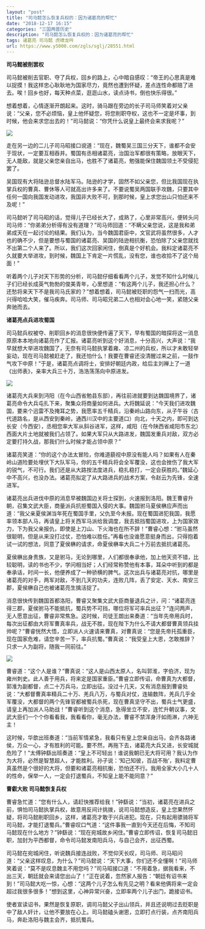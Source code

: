 ```yaml
---
layout: "post"
title: "司马懿怎么恢复兵权的：因为诸葛亮的帮忙"
date: "2018-12-17 16:15"
categories: "三国两晋历史"
description: "司马懿怎么恢复兵权的：因为诸葛亮的帮忙"
tags: 诸葛亮 司马懿 虎啸龙吟
url: https://www.y5000.com/zgls/sglj/28551.html
---
```






**司马懿被削罢权**

司马懿被削去官职、夺了兵权，回乡的路上，心中暗自感叹：“帝王的心思真是难以捉摸！我这样忠心耿耿地为国家尽力，竟然也遭到怀疑，差点连性命都赔了进去。唉！回乡也好，每天种点菜，逛逛山水，读点诗书，倒也快乐得很。”

想着想着，心情逐渐开朗起来。这时，骑马跟在旁边的长子司马师笑着对父亲说：“父亲，您不必烦恼，皇上他怀疑您，将您削职夺权，这也不一定是坏事，到时候，他会来求您出去的！”司马懿说：“你凭什么说皇上最终会来求我呢？”

![](https://img.y5000.com/uploads/allimg/180208/8-1P20Q54452M2.jpg)

走在另一边的二儿子司马昭接口谠道：“现在，魏蜀吴三国三分天下，谁都不会安于现状，一定要互相吞并。蜀国有丞相诸葛亮，治国治军都很有策略，放眼天下，无人能敌，就是父亲您亲自出马，也胜不了诸葛亮，勉强能保住魏国领土不受侵犯罢了。

吴国现有大将陆逊总督水陆军马。陆逊的才学，固然不如父亲您，但比我国现在执掌兵权的曹真、曹休等人可就高出许多来了。不要说蜀吴两国联手攻魏，只要其中任何一国向我国发动进攻，我国非大败不可，到那时候，皇上求您出山只怕还来不及呢！”

司马懿听了司马昭的话，觉得儿子已经长大了，成熟了，心里非常高兴，便转头问司马师：“你弟弟分析得有没有道理？”司马师回道：“不瞒父亲您说，这是我和弟弟成天在一起讨论的结果。我们认为，当今魏国君臣中，文官武将虽然很多，人才也的确不少，但是要想与蜀国的诸葛亮、吴国的陆逊相抗衡，恐怕除了父亲您就找不出第二个人来了。所以，我们这次回家闲住，倒真是个好机会。我料定诸葛亮不久就要大举进攻，到时候，魏国上下肯定一片慌乱，没有您，谁也收拾不了这个局面！”

听着两个儿子对天下形势的分析，司马懿仔细看看两个儿子，发觉不知什么时候儿子们已经长成英气勃勃的俊美青年，心里想道：“有这两个儿子，我还担心什么？还愁将来天下不是我司马氏家的？”想着想着，司马懿被贬职的怨气一扫而光，高兴得哈哈大笑，催马疾奔。司马师、司马昭兄弟二人也相对会心地一笑，紧随父亲奔驰而去。

**诸葛亮点兵进攻蜀国**

司马懿兵权被夺、削职回乡的消息很快便传遍了天下，早有蜀国的暗探将这一消息原原本本地向诸葛亮作了汇报。诸葛亮听到这个好消息，十分高兴，大声说：“我早就想大举进攻魏国了，无奈有司马懿执掌着雍、凉二州的兵权，所以才未敢轻举妄动，现在司马懿被赶走了，我还怕什么！我要在曹睿还没清醒过来之前，一鼓作气攻下中原！”于是，诸葛亮点调将士，安排好朝廷内政，给后主刘禅上了一道《出师表》，亲率大兵三十万，浩浩荡荡向中原进发。

![](https://img.y5000.com/uploads/allimg/180208/8-1P20Q5450D16.jpg)

诸葛亮大兵来到沔阳（在今山西省勉县东部），再往前进就要到达魏国境界了，诸葛亮命令大兵屯扎下来，聚集众将商量如何进兵。大将魏延说：“今天我们进攻魏国，要来个迅雷不及掩耳之势，我愿率五千精兵，沿秦岭山路向东，从子午谷（古代道路名，是从西安到秦岭，通西川汉中的主要道口）向北，十天之内，即可到达长安（今西安），丞相您率大军从斜谷进军，这样，咸阳（在今陕西省咸阳市东北）西面大片土地就被我们占领了。如果大军只从大路进发，魏国发重兵对敌，双方必定要打持久战，那我们什么时候才能占领中原？”

诸葛亮笑道：“你的这个办法太冒险，你难道藐视中原没有能人吗？如果有人在秦岭山道险要处埋伏下大队军马，你的五千精兵将会全军覆没，这也会挫伤了我大军的锐气，不可行。我们还是从大路按法度进兵，稳扎稳打，一定会获胜的。”魏延心中不高兴，也没办法。诸葛亮拟定了从大路进兵的战术方案，令赵云为先锋，全速进军。

诸葛亮出兵进伐中原的消息早被魏国边关将士探到，火速报到洛阳。魏王曹睿升朝，召集文武大臣，商量派兵抗拒蜀国入侵的大事。魏国驸马夏侯楙应声而出道：“我父亲夏侯渊当年死在蜀国手里，父仇至今未报。现在蜀国进犯我国，我愿率领本部人马，再请皇上将关西军马派给我调度，我去抵挡蜀国进攻，上为国家效力，下为我父亲报仇，即使是上刀山、下火海也在所不辞！”曹睿心想：“驸马虽然很聪明，但是从来没打过仗，恐怕难以胜任。”再看也没谁愿意挺身而出，只得抱着试一试的想法，同意了夏侯楙的请求，命夏侯楙率大兵二十万前去抵抗诸葛亮。

夏侯楙出身贵族，又是驸马，无论到哪里，人们都很奉承他，加上他天资不错，比较聪明，读的书也不少，学问相当好；人们经常称赞他有本事，耳朵中听到的都是奉承话，时间一长，他便养成了一种骄横的脾气。这次出兵与诸葛亮对抗，哪里是诸葛亮的对手，两军对敌，不到几天的功夫，连败几阵，丢了安定、天水、南安三郡，夏侯楙自己也被诸葛亮生擒活捉了。

消息很快传到魏国首都洛阳，曹睿又聚集文武大臣商量退兵之计，问：“诸葛亮连得三郡，夏侯驸马不能抵抗，蜀兵势不可挡，哪位将军可率兵出征？”连问两声，无人愿意出征，曹睿非常焦急。这时候，司徒王朗出来奏道：“当年先帝用兵时，每次出征都由大将军曹真率兵，战无不胜，现在陛下为什么不请大都督曹真领兵挂帅呢？”曹睿恍然大悟，立即派人火速请来曹真，对曹真说：“您是先帝托孤重臣，现在国家危难，请您辛苦一下，率兵抗蜀。”曹真说：“我受皇上大恩，怎敢推辞？只求一人为副将，随我一同前往。”

![](https://img.y5000.com/uploads/allimg/180208/8-1P20Q54523418.jpg)

曹睿道：“这个人是谁？”曹真说：“这人是山西太原人，名叫郭淮，字伯济，现为雍州刺史。此人善于用兵，将来定是国家重臣。”曹睿立即传诏，命曹真为大都督，郭淮为副都督，点二十万兵马，立即出征。没过十几天，又有消息报到曹睿处说：“大都督曹真率精兵二十万、羌兵八万，与蜀兵对仗，连输数阵，羌兵几乎全军覆没，大都督的两个先锋官都被蜀兵杀死，现在曹真坚守不出，蜀兵士气更盛，请皇上再加派人马助战！”曹睿听到这个消息，急得坐立不安，连忙升朝议事，文武大臣们一个个你看看我，我看看你，毫无办法，曹睿不禁浑身汗如雨淋，六神无主！

这时候，华歆出班奏道：“当前军情紧急，我看只有皇上您亲自出马，会齐各路诸侯，万众一心，才有胜利的可能。要不然，再拖下去，诸葛亮大兵又进，长安城就危险了！”太傅钟繇出班奏道：“皇上不可轻出！谁说我朝已无大将可用？我认为作为大将，必然是智慧超人，才能胜利。孙子说：‘知己知彼，百战不殆’，我料定曹真虽然是个很好的大将，但要和诸葛亮相抗衡，恐怕还不行。我用全家大小几十人的性命，保举一人，一定会打退蜀兵，不知皇上能不能同意？”

**曹叡大败 司马懿恢复兵权**

曹睿急忙道：“您有什么人，请赶快推荐给我！”钟繇说：“当初，诸葛亮在进兵之前，惧怕司马懿执掌兵权，故意用反间计挑拨，说司马懿想造反，皇上您果然怀疑，将司马懿削职回乡，这样，诸葛亮才敢于兴兵进犯。现在，只有起用骠骑将军司马懿，才能打退蜀兵。”曹睿叹口气道：“这件事我一直到今天还在后悔，不知司马懿现在什么地方？”钟繇说：“现在宛城故乡闲住。”曹睿立即传诏，恢复司马懿旧职，加封为平西都督，命令司马懿发南阳兵马，与自己会齐，出征西蜀。

司马懿在宛城闲住，听说魏兵接连战败，不觉仰天长叹，司马师、司马昭问道：“父亲这样叹息，为什么？”司马懿说：“天下大事，你们还不全懂啊！”司马师笑着说：“莫不是叹息魏主不用您吗？”司马昭接口道：“不用着急，据我看来，不出三天，朝廷就会来请您出山了！”正在说着，忽然家人报告：“朝廷有诏书来到！”司马懿大吃一惊，心想：“这两个儿子怎么有先见之明？看来他俩将来一定会超过我很多很多！”想到这里，心神异常兴奋，立即率两个儿子出门，跪接诏书。

使者宣读诏书，果然是恢复原职，调司马懿父子出山领兵，并且还说明过去贬职是中了敌人奸计，让他不要放在心上。司马懿磕头谢恩，立即打点行装，点齐南阳兵马，奔赴洛阳与魏主会齐，抵抗蜀兵。

